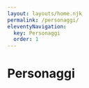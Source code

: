 ```yaml
---
layout: layouts/home.njk
permalink: /personaggi/
eleventyNavigation:
  key: Personaggi
  order: 1
---
```


# Personaggi
